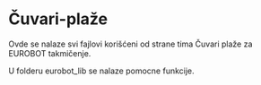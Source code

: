 # Čuvari-plaže
Ovde se nalaze svi fajlovi korišćeni od strane tima Čuvari plaže za EUROBOT takmičenje.

U folderu eurobot_lib se nalaze pomocne funkcije.
